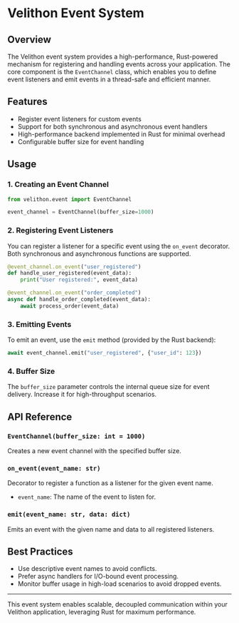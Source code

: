 # Velithon Event System

## Overview

The Velithon event system provides a high-performance, Rust-powered mechanism for registering and handling events across your application. The core component is the `EventChannel` class, which enables you to define event listeners and emit events in a thread-safe and efficient manner.

## Features

- Register event listeners for custom events
- Support for both synchronous and asynchronous event handlers
- High-performance backend implemented in Rust for minimal overhead
- Configurable buffer size for event handling

## Usage

### 1. Creating an Event Channel

```python
from velithon.event import EventChannel

event_channel = EventChannel(buffer_size=1000)
```

### 2. Registering Event Listeners

You can register a listener for a specific event using the `on_event` decorator. Both synchronous and asynchronous functions are supported.

```python
@event_channel.on_event("user_registered")
def handle_user_registered(event_data):
    print("User registered:", event_data)

@event_channel.on_event("order_completed")
async def handle_order_completed(event_data):
    await process_order(event_data)
```

### 3. Emitting Events

To emit an event, use the `emit` method (provided by the Rust backend):

```python
await event_channel.emit("user_registered", {"user_id": 123})
```

### 4. Buffer Size

The `buffer_size` parameter controls the internal queue size for event delivery. Increase it for high-throughput scenarios.

## API Reference

### `EventChannel(buffer_size: int = 1000)`
Creates a new event channel with the specified buffer size.

### `on_event(event_name: str)`
Decorator to register a function as a listener for the given event name.
- `event_name`: The name of the event to listen for.

### `emit(event_name: str, data: dict)`
Emits an event with the given name and data to all registered listeners.

## Best Practices

- Use descriptive event names to avoid conflicts.
- Prefer async handlers for I/O-bound event processing.
- Monitor buffer usage in high-load scenarios to avoid dropped events.

---

This event system enables scalable, decoupled communication within your Velithon application, leveraging Rust for maximum performance.
